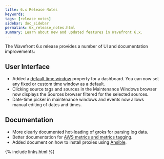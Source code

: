 ```yaml
---
title: 6.x Release Notes
keywords:
tags: [release notes]
sidebar: doc_sidebar
permalink: 6x_release_notes.html
summary: Learn about new and updated features in Wavefront 6.x.
---
```

The Wavefront 6.x release provides a number of UI and documentation improvements:
 
## User Interface
- Added a [default time window](dashboards_managing#prefs) property for a dashboard. You can now set any fixed or custom time window as a default.
- Clicking source tags and sources in the Maintenance Windows browser now displays the Sources browser filtered for the selected sources.
- Date-time picker in maintenance windows and events now allows manual editing of dates and times.
 
## Documentation
- More clearly documented hot-loading of groks for parsing log data.
- Better documentation for [AWS metrics and metrics tagging](integrations_aws_metrics#cloudwatch-integration).
- Added document on how to install proxies using [Ansible](proxies_installing_ansible).

{% include links.html %}
